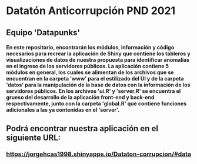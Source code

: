 # Datatón Anticorrupción PND 2021
## Equipo 'Datapunks'
#### En este repositorio, encontrarán los módulos, información y código necesarios para recrear la aplicación de Shiny que contiene los tableros y visualizaciones de datos de nuestra propuesta para identificar anomalías en el ingreso de los servidores públicos. La aplicación contiene 5 módulos en general, los cuales se alimentan de los archivos que se encuentran en la carpeta 'www' para el estilizado del UI y de la carpeta 'datos' para la manipulación de la base de datos con la información de los servidores públicos. En los archivos 'ui.R' y 'server.R' se encuentra el grueso del desarrollo de la aplicación front-end y back-end respectivamente, junto con la carpeta 'global.R' que contiene funciones adicionales a las ya contenidas en el 'server'.
## Podrá encontrar nuestra aplicación en el siguiente URL:
### https://jorgehcas1998.shinyapps.io/Dataton-corrupcion/#data
